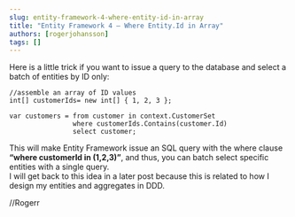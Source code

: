 ```yaml
---
slug: entity-framework-4-where-entity-id-in-array
title: "Entity Framework 4 – Where Entity.Id in Array"
authors: [rogerjohansson]
tags: []
---
```

Here is a little trick if you want to issue a query to the database and select a batch of entities by ID only:

<!-- truncate -->

```
//assemble an array of ID values
int[] customerIds= new int[] { 1, 2, 3 };

var customers = from customer in context.CustomerSet
                where customerIds.Contains(customer.Id)
                select customer;
```

This will make Entity Framework issue an SQL query with the where clause **“where customerId in (1,2,3)”**, and thus, you can batch select specific entities with a single query.  
I will get back to this idea in a later post because this is related to how I design my entities and aggregates in DDD.

//Rogerr
